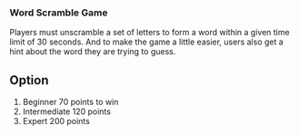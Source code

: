 ### Word Scramble Game
Players must unscramble a set of letters to form a word within a given time limit of 30 seconds. And to make the game a little easier, users also get a hint about the word they are trying to guess.

## Option
1. Beginner 70 points to win
2. Intermediate 120 points
3. Expert 200 points
